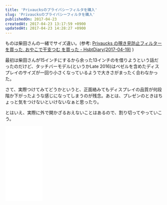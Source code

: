 ```yaml
---
title: 'Privaucksのプライバシーフィルタを購入'
slug: 'Privaucksのプライバシーフィルタを購入'
publishedOn: 2017-04-23
createdAt: 2017-04-23 13:17:59 +0900
updatedAt: 2017-04-23 14:28:27 +0900
---
```

ものは柴田さんの一緒でサイズ違い。(参考: [Privaucks の覗き見防止フィルターを買った, おやこで干支つむ を買った - HsbtDiary(2017-04-19)](https://www.hsbt.org/diary/20170419.html#p01) )

最初は柴田さんが15インチにするから余った13インチのを借りようという話だったのだけど、タッチバーモデル(というかLate 2016)はベゼルを含めたディスプレイのサイズが一回り小さくなっているようで大きさがまったく合わなかった。

さて、実際つけてみてどうかというと、正面絡みてもディスプレイの品質が何段階か下がったような感じになってしまうのが残念。あとは、プレゼンのときはちょっと気をつけないといけないなぁと思ったり。

とはいえ、実際に外で開かざるおえないことはあるので、割り切ってやっていこう。

<iframe style="width:120px;height:240px;" marginwidth="0" marginheight="0" scrolling="no" frameborder="0" src="//rcm-fe.amazon-adsystem.com/e/cm?lt1=_blank&bc1=000000&IS2=1&bg1=FFFFFF&fc1=000000&lc1=0000FF&t=shucreamnet-22&o=9&p=8&l=as4&m=amazon&f=ifr&ref=as_ss_li_til&asins=B06XW2RNLN&linkId=b7f78c5602a6fa207a35ff0c9d3b299b"></iframe>
